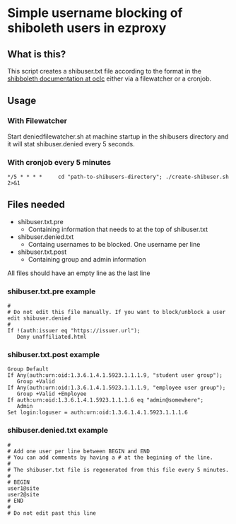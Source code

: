 # Simple username blocking of shiboleth users in ezproxy

## What is this?

This script creates a shibuser.txt file according to the format in the [shibboleth documentation at oclc](https://www.oclc.org/support/services/ezproxy/documentation/usr/shibboleth.en.html#shibuser) either via a filewatcher or a cronjob.

## Usage

### With Filewatcher 
Start deniedfilewatcher.sh at machine startup in the shibusers directory and it will stat shibuser.denied every 5 seconds.

### With cronjob every 5 minutes
```
*/5 * * * * 	cd "path-to-shibusers-directory"; ./create-shibuser.sh 2>&1
```


## Files needed
- shibuser.txt.pre
    - Containing information that needs to at the top of shibuser.txt
- shibuser.denied.txt
    - Containg usernames to be blocked. One username per line
- shibuser.txt.post
    - Containing group and admin information

All files should have an empty line as the last line

### shibuser.txt.pre example
```
#
# Do not edit this file manually. If you want to block/unblock a user edit shibuser.denied
#
If !(auth:issuer eq "https://issuer.url");
   Deny unaffiliated.html

```

### shibuser.txt.post example
```
Group Default
If Any(auth:urn:oid:1.3.6.1.4.1.5923.1.1.1.9, "student user group");
   Group +Valid
If Any(auth:urn:oid:1.3.6.1.4.1.5923.1.1.1.9, "employee user group");
   Group +Valid +Employee
If auth:urn:oid:1.3.6.1.4.1.5923.1.1.1.6 eq "admin@somewhere";
   Admin
Set login:loguser = auth:urn:oid:1.3.6.1.4.1.5923.1.1.1.6

```

### shibuser.denied.txt example
```
#
# Add one user per line between BEGIN and END
# You can add comments by having a # at the begining of the line.
#
# The shibuser.txt file is regenerated from this file every 5 minutes.
#
# BEGIN
user1@site
user2@site
# END
#
# Do not edit past this line

```